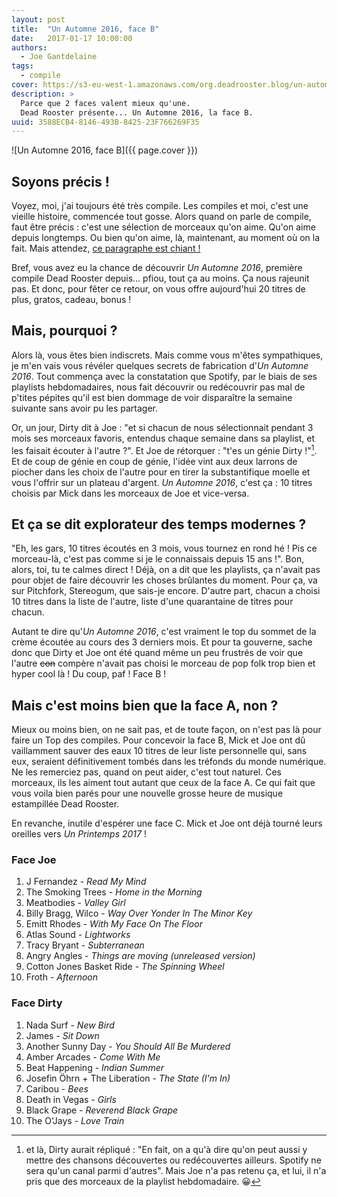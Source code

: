 ```yaml
---
layout: post
title:  "Un Automne 2016, face B"
date:   2017-01-17 10:00:00
authors:
  - Joe Gantdelaine
tags:
  - compile
cover: https://s3-eu-west-1.amazonaws.com/org.deadrooster.blog/un-automne-2016-B.jpg
description: >
  Parce que 2 faces valent mieux qu'une.
  Dead Rooster présente... Un Automne 2016, la face B.
uuid: 3588ECB4-8146-493B-8425-23F766269F35
---
```


![Un Automne 2016, face B]({{ page.cover }})

## Soyons précis !

Voyez, moi, j'ai toujours été très compile. Les compiles et moi, c'est une
vieille histoire, commencée tout gosse. Alors quand on parle de compile, faut
être précis : c'est une sélection de morceaux qu'on aime. Qu'on aime depuis
longtemps. Ou bien qu'on aime, là, maintenant, au moment où on la fait. Mais
attendez, [ce paragraphe est chiant !][chiant]

Bref, vous avez eu la chance de découvrir *Un Automne 2016*, première compile
Dead Rooster depuis… pfiou, tout ça au moins. Ça nous rajeunit pas. Et donc,
pour fêter ce retour, on vous offre aujourd'hui 20 titres de plus, gratos,
cadeau, bonus !

## Mais, pourquoi ?

Alors là, vous êtes bien indiscrets. Mais comme vous m'êtes sympathiques, je
m'en vais vous révéler quelques secrets de fabrication d'*Un Automne 2016*. Tout
commença avec la constatation que Spotify, par le biais de ses playlists
hebdomadaires, nous fait découvrir ou redécouvrir pas mal de p'tites pépites
qu'il est bien dommage de voir disparaître la semaine suivante sans avoir pu les
partager.

Or, un jour, Dirty dit à Joe : "et si chacun de nous sélectionnait pendant 3
mois ses morceaux favoris, entendus chaque semaine dans sa playlist, et les
faisait écouter à l'autre ?". Et Joe de rétorquer : "t'es un génie Dirty !"[^1].
Et de coup de génie en coup de génie, l'idée vint aux deux larrons de piocher dans
les choix de l'autre pour en tirer la substantifique moelle et vous l'offrir sur
un plateau d'argent. *Un Automne 2016*, c'est ça : 10 titres choisis par Mick
dans les morceaux de Joe et vice-versa.

## Et ça se dit explorateur des temps modernes ?

"Eh, les gars, 10 titres écoutés en 3 mois, vous tournez en rond hé ! Pis ce
morceau-là, c'est pas comme si je le connaissais depuis 15 ans !". Bon, alors,
toi, tu te calmes direct ! Déjà, on a dit que les playlists, ça n'avait pas pour
objet de faire découvrir les choses brûlantes du moment. Pour ça, va sur
Pitchfork, Stereogum, que sais-je encore. D'autre part, chacun a choisi 10
titres dans la liste de l'autre, liste d'une quarantaine de titres pour chacun.

Autant te dire qu'*Un Automne 2016*, c'est vraiment le top du sommet de la crème
écoutée au cours des 3 derniers mois. Et pour ta gouverne, sache donc que Dirty
et Joe ont été quand même un peu frustrés de voir que l'autre
~~con~~ compère n'avait pas choisi le morceau de pop folk trop bien
et hyper cool là ! Du coup, paf ! Face B !

## Mais c'est moins bien que la face A, non ?

Mieux ou moins bien, on ne sait pas, et de toute façon, on n'est pas là pour
faire un Top des compiles. Pour concevoir la face B, Mick et Joe ont dû
vaillamment sauver des eaux 10 titres de leur liste personnelle qui, sans eux,
seraient définitivement tombés dans les tréfonds du monde numérique. Ne les
remerciez pas, quand on peut aider, c'est tout naturel. Ces morceaux, ils les
aiment tout autant que ceux de la face A. Ce qui fait que vous voila bien parés
pour une nouvelle grosse heure de musique estampillée Dead Rooster.

En revanche, inutile d'espérer une face C. Mick et Joe ont déjà tourné leurs
oreilles vers *Un Printemps 2017* !

<div id='automne-2016-playlist'
     class="dr-playlist"
     dr-spotify-id="7jfYizYX4G9qTR76PspPFh"
     dr-spotify-user="guiguilele">
</div>

### Face Joe

1. J Fernandez - *Read My Mind*
1. The Smoking Trees - *Home in the Morning*
1. Meatbodies - *Valley Girl*
1. Billy Bragg, Wilco - *Way Over Yonder In The Minor Key*
1. Emitt Rhodes - *With My Face On The Floor*
1. Atlas Sound - *Lightworks*
1. Tracy Bryant - *Subterranean*
1. Angry Angles - *Things are moving (unreleased version)*
1. Cotton Jones Basket Ride - *The Spinning Wheel*
1. Froth - *Afternoon*

### Face Dirty

1. Nada Surf - *New Bird*
1. James - *Sit Down*
1. Another Sunny Day - *You Should All Be Murdered*
1. Amber Arcades - *Come With Me*
1. Beat Happening - *Indian Summer*
1. Josefin Öhrn + The Liberation - *The State (I'm In)*
1. Caribou - *Bees*
1. Death in Vegas - *Girls*
1. Black Grape - *Reverend Black Grape*
1. The O'Jays - *Love Train*

[^1]: et là, Dirty aurait répliqué : "En fait, on a qu'à dire qu'on peut aussi y mettre des chansons découvertes ou redécouvertes ailleurs. Spotify ne sera qu'un canal parmi d'autres". Mais Joe n'a pas retenu ça, et lui, il n'a pris que des morceaux de la playlist hebdomadaire. 😀

[chiant]: https://www.youtube.com/watch?v=SbZL91_Kvi0e
